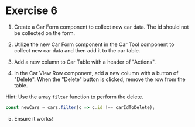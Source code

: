 # Exercise 6

1. Create a Car Form component to collect new car data. The id should not be collected on the form.

2. Utilize the new Car Form component in the Car Tool component to collect new car data and then add it to the car table.

3. Add a new column to Car Table with a header of "Actions".

4. In the Car View Row component, add a new column with a button of "Delete". When the "Delete" button is clicked, remove the row from the table.

Hint: Use the array `filter` function to perform the delete.

```javascript
const newCars = cars.filter(c => c.id !== carIdToDelete);
```

5. Ensure it works!